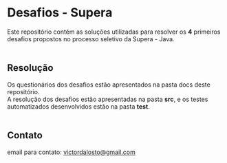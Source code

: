 # Desafios - Supera
Este repositório contém as soluções utilizadas para resolver os <strong>4</strong> primeiros desafios propostos no processo seletivo da Supera - Java.
<br/><br/>

## Resolução
Os questionários dos desafios estão apresentados na pasta docs deste repositório. <br/>
A resolução dos desafios estão apresentadas na pasta <strong>src</strong>, e os testes automatizados desenvolvidos estão na pasta <strong>test</strong>.
<br/><br/>

## Contato
email para contato: victordalosto@gmail.com
